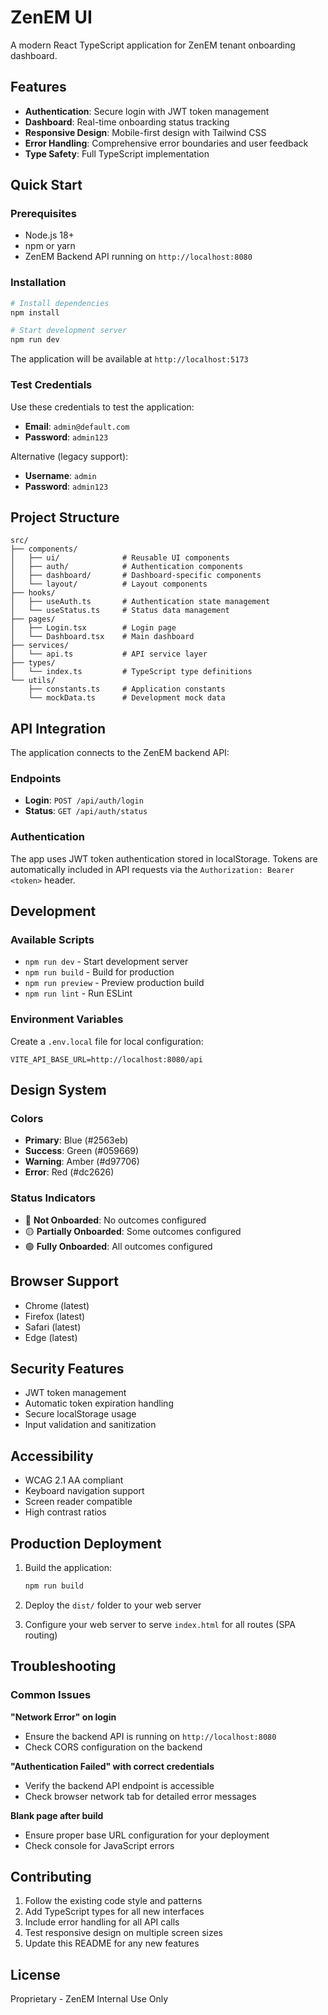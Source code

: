 # ZenEM UI

A modern React TypeScript application for ZenEM tenant onboarding dashboard.

## Features

- **Authentication**: Secure login with JWT token management
- **Dashboard**: Real-time onboarding status tracking
- **Responsive Design**: Mobile-first design with Tailwind CSS
- **Error Handling**: Comprehensive error boundaries and user feedback
- **Type Safety**: Full TypeScript implementation

## Quick Start

### Prerequisites

- Node.js 18+ 
- npm or yarn
- ZenEM Backend API running on `http://localhost:8080`

### Installation

```bash
# Install dependencies
npm install

# Start development server
npm run dev
```

The application will be available at `http://localhost:5173`

### Test Credentials

Use these credentials to test the application:

- **Email**: `admin@default.com`
- **Password**: `admin123`

Alternative (legacy support):
- **Username**: `admin`  
- **Password**: `admin123`

## Project Structure

```
src/
├── components/
│   ├── ui/              # Reusable UI components
│   ├── auth/            # Authentication components
│   ├── dashboard/       # Dashboard-specific components
│   └── layout/          # Layout components
├── hooks/
│   ├── useAuth.ts       # Authentication state management
│   └── useStatus.ts     # Status data management
├── pages/
│   ├── Login.tsx        # Login page
│   └── Dashboard.tsx    # Main dashboard
├── services/
│   └── api.ts           # API service layer
├── types/
│   └── index.ts         # TypeScript type definitions
└── utils/
    ├── constants.ts     # Application constants
    └── mockData.ts      # Development mock data
```

## API Integration

The application connects to the ZenEM backend API:

### Endpoints

- **Login**: `POST /api/auth/login`
- **Status**: `GET /api/auth/status`

### Authentication

The app uses JWT token authentication stored in localStorage. Tokens are automatically included in API requests via the `Authorization: Bearer <token>` header.

## Development

### Available Scripts

- `npm run dev` - Start development server
- `npm run build` - Build for production
- `npm run preview` - Preview production build
- `npm run lint` - Run ESLint

### Environment Variables

Create a `.env.local` file for local configuration:

```
VITE_API_BASE_URL=http://localhost:8080/api
```

## Design System

### Colors

- **Primary**: Blue (#2563eb)
- **Success**: Green (#059669) 
- **Warning**: Amber (#d97706)
- **Error**: Red (#dc2626)

### Status Indicators

- 🔴 **Not Onboarded**: No outcomes configured
- 🟡 **Partially Onboarded**: Some outcomes configured
- 🟢 **Fully Onboarded**: All outcomes configured

## Browser Support

- Chrome (latest)
- Firefox (latest)
- Safari (latest)
- Edge (latest)

## Security Features

- JWT token management
- Automatic token expiration handling
- Secure localStorage usage
- Input validation and sanitization

## Accessibility

- WCAG 2.1 AA compliant
- Keyboard navigation support
- Screen reader compatible
- High contrast ratios

## Production Deployment

1. Build the application:
   ```bash
   npm run build
   ```

2. Deploy the `dist/` folder to your web server

3. Configure your web server to serve `index.html` for all routes (SPA routing)

## Troubleshooting

### Common Issues

**"Network Error" on login**
- Ensure the backend API is running on `http://localhost:8080`
- Check CORS configuration on the backend

**"Authentication Failed" with correct credentials**
- Verify the backend API endpoint is accessible
- Check browser network tab for detailed error messages

**Blank page after build**
- Ensure proper base URL configuration for your deployment
- Check console for JavaScript errors

## Contributing

1. Follow the existing code style and patterns
2. Add TypeScript types for all new interfaces
3. Include error handling for all API calls
4. Test responsive design on multiple screen sizes
5. Update this README for any new features

## License

Proprietary - ZenEM Internal Use Only